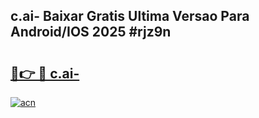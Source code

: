 ## c.ai- Baixar Gratis Ultima Versao Para Android/IOS 2025 #rjz9n

# <h2><a href="https://ainizakaria.my?title=c.ai-&ref=20M">🔗👉 🔴 c.ai-</a></h2>

[![acn](https://github.com/user-attachments/assets/0f9c940e-d8b0-45ae-aac7-cd30a18b3e1c)](https://ainizakaria.my?title=c.ai-&ref=20M)

